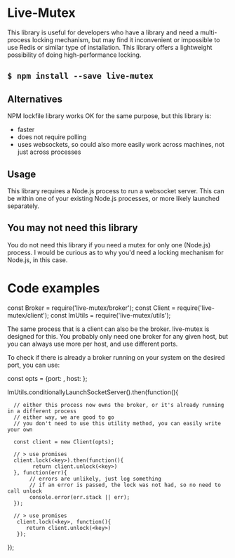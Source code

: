 

# Live-Mutex

This library is useful for developers who have a library and need a multi-process locking mechanism, but may find it
inconvenient or impossible to use Redis or similar type of installation. This library offers a lightweight possibility
of doing high-performance locking.

## ```$ npm install --save live-mutex ```

## Alternatives

NPM lockfile library works OK for the same purpose, but this library is:

* faster
* does not require polling
* uses websockets, so could also more easily work across machines, not just across processes


## Usage
This library requires a Node.js process to run a websocket server. This can be within one of your existing Node.js
processes, or more likely launched separately.


## You may not need this library
You do not need this library if you need a mutex for only one (Node.js) process. I would be curious as to why
you'd need a locking mechanism for Node.js, in this case.


# Code examples

const Broker = require('live-mutex/broker');
const Client = require('live-mutex/client');
const lmUtils = require('live-mutex/utils');


The same process that is a client can also be the broker. live-mutex is designed for this.
You probably only need one broker for any given host, but you can always use more per host, and use different ports.

To check if there is already a broker running on your system on the desired port, you can use:

const opts = {port: <port> , host: <host>};

lmUtils.conditionallyLaunchSocketServer().then(function(){
           
      // either this process now owns the broker, or it's already running in a different process
      // either way, we are good to go
      // you don't need to use this utility method, you can easily write your own
      
      const client = new Client(opts);
      
      // > use promises
      client.lock(<key>).then(function(){
            return client.unlock(<key>)
      }, function(err){
           // errors are unlikely, just log something
           // if an error is passed, the lock was not had, so no need to call unlock
           console.error(err.stack || err);
      });
      
      // > use promises
       client.lock(<key>, function(){
          return client.unlock(<key>)
       });
      
});
